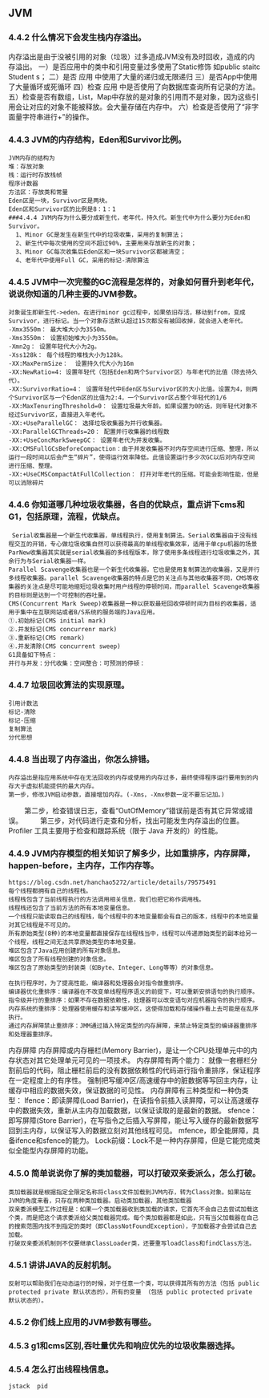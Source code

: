 ## JVM
### 4.4.2 什么情况下会发生栈内存溢出。
  内存溢出是由于没被引用的对象（垃圾）过多造成JVM没有及时回收，造成的内存溢出。
  一）是否应用中的类中和引用变量过多使用了Static修饰 如public staitc Student s；
  二）是否 应用 中使用了大量的递归或无限递归
  三）是否App中使用了大量循环或死循环
  四）检查 应用 中是否使用了向数据库查询所有记录的方法。
  五）检查是否有数组，List，Map中存放的是对象的引用而不是对象，因为这些引用会让对应的对象不能被释放。会大量存储在内存中。
  六）检查是否使用了“非字面量字符串进行+”的操作。
### 4.4.3 JVM的内存结构，Eden和Survivor比例。
    JVM内存的结构为
    堆：存放对象
    栈：运行时存放栈帧
    程序计数器
    方法区：存放类和常量
    Eden区是一块，Survivor区是两块。
    Eden区和Survivor区的比例是8：1：1
	###4.4.4 JVM内存为什么要分成新生代，老年代，持久代。新生代中为什么要分为Eden和Survivor。
      1、Minor GC是发生在新生代中的垃圾收集，采用的复制算法；
      2、新生代中每次使用的空间不超过90%，主要用来存放新生的对象；
      3、Minor GC每次收集后Eden区和一块Survivor区都被清空；
      4、老年代中使用Full GC，采用的标记-清除算法
### 4.4.5 JVM中一次完整的GC流程是怎样的，对象如何晋升到老年代，说说你知道的几种主要的JVM参数。
    对象诞生即新生代->eden，在进行minor gc过程中，如果依旧存活，移动到from，变成Survivor，进行标记。当一个对象存活默认超过15次都没有被回收掉，就会进入老年代。
    -Xmx3550m： 最大堆大小为3550m。
    -Xms3550m： 设置初始堆大小为3550m。
    -Xmn2g： 设置年轻代大小为2g。
    -Xss128k： 每个线程的堆栈大小为128k。
    -XX:MaxPermSize：  设置持久代大小为16m
    -XX:NewRatio=4: 设置年轻代（包括Eden和两个Survivor区）与年老代的比值（除去持久代）。
    -XX:SurvivorRatio=4： 设置年轻代中Eden区与Survivor区的大小比值。设置为4，则两个Survivor区与一个Eden区的比值为2:4，一个Survivor区占整个年轻代的1/6
    -XX:MaxTenuringThreshold=0： 设置垃圾最大年龄。如果设置为0的话，则年轻代对象不经过Survivor区，直接进入年老代。
    -XX:+UseParallelGC： 选择垃圾收集器为并行收集器。
    -XX:ParallelGCThreads=20： 配置并行收集器的线程数
    -XX:+UseConcMarkSweepGC： 设置年老代为并发收集。
    -XX:CMSFullGCsBeforeCompaction：由于并发收集器不对内存空间进行压缩、整理，所以运行一段时间以后会产生“碎片”，使得运行效率降低。此值设置运行多少次GC以后对内存空间进行压缩、整理。
    -XX:+UseCMSCompactAtFullCollection： 打开对年老代的压缩。可能会影响性能，但是可以消除碎片
### 4.4.6 你知道哪几种垃圾收集器，各自的优缺点，重点讲下cms和G1，包括原理，流程，优缺点。
     Serial收集器是一个新生代收集器，单线程执行，使用复制算法。Serial收集器由于没有线程交互的开销，专心做垃圾收集自然可以获得最高的单线程收集效率，适用于单cpu机器的场景
    ParNew收集器其实就是serial收集器的多线程版本，除了使用多条线程进行垃圾收集之外，其余行为与Serial收集器一样。
    Parallel Scavenge收集器也是一个新生代收集器，它也是使用复制算法的收集器，又是并行多线程收集器。parallel Scavenge收集器的特点是它的关注点与其他收集器不同，CMS等收集器的关注点是尽可能地缩短垃圾收集时用户线程的停顿时间，而parallel Scavenge收集器的目标则是达到一个可控制的吞吐量。
    CMS(Concurrent Mark Sweep)收集器是一种以获取最短回收停顿时间为目标的收集器，适用于集中在互联网站或者B/S系统的服务端的Java应用。
    ①.初始标记(CMS initial mark)
    ②.并发标记(CMS concurrenr mark)
    ③.重新标记(CMS remark)
    ④.并发清除(CMS concurrent sweep)
    G1具备如下特点：
    并行与并发：分代收集：空间整合：可预测的停顿：
### 4.4.7 垃圾回收算法的实现原理。
    引用计数法
    标记-清除
    标记-压缩
    复制算法
    分代思想
### 4.4.8 当出现了内存溢出，你怎么排错。
    内存溢出是指应用系统中存在无法回收的内存或使用的内存过多，最终使得程序运行要用到的内存大于虚拟机能提供的最大内存。
    第一步，修改JVM启动参数，直接增加内存。(-Xms，-Xmx参数一定不要忘记加。)
　　 第二步，检查错误日志，查看“OutOfMemory”错误前是否有其它异常或错误。
　　 第三步，对代码进行走查和分析，找出可能发生内存溢出的位置。
    Profiler 工具主要用于检查和跟踪系统（限于 Java 开发的）的性能。
### 4.4.9 JVM内存模型的相关知识了解多少，比如重排序，内存屏障，happen-before，主内存，工作内存等。
    https://blog.csdn.net/hanchao5272/article/details/79575491
    每个线程都拥有自己的线程栈。
    线程栈包含了当前线程执行的方法调用相关信息，我们也把它称作调用栈。
    线程栈还包含了当前方法的所有本地变量信息。
    一个线程只能读取自己的线程栈，每个线程中的本地变量都会有自己的版本，线程中的本地变量对其它线程是不可见的。
    所有原始类型(8种)的本地变量都直接保存在线程栈当中，线程可以传递原始类型的副本给另一个线程，线程之间无法共享原始类型的本地变量。
    堆区包含了Java应用创建的所有对象信息。
    堆区包含了所有线程创建的对象信息。
    堆区包含了原始类型的封装类（如Byte、Integer、Long等等）的对象信息。

    在执行程序时，为了提高性能，编译器和处理器会对指令做重排序。
    编译器优化重排序：编译器在不改变单线程程序语义的前提下，可以重新安排语句的执行顺序。
    指令级并行的重排序：如果不存在数据依赖性，处理器可以改变语句对应机器指令的执行顺序。
    内存系统的重排序：处理器使用缓存和读写缓冲区，这使得加载和存储操作看上去可能是在乱序执行。
    通过内存屏障禁止重排序：JMM通过插入特定类型的内存屏障，来禁止特定类型的编译器重排序和处理器重排序。

  内存屏障
    内存屏障或内存栅栏(Memory Barrier)，是让一个CPU处理单元中的内存状态对其它处理单元可见的一项技术。
    内存屏障有两个能力：
    就像一套栅栏分割前后的代码，阻止栅栏前后的没有数据依赖性的代码进行指令重排序，保证程序在一定程度上的有序性。
    强制把写缓冲区/高速缓存中的脏数据等写回主内存，让缓存中相应的数据失效，保证数据的可见性。
    内存屏障有三种类型和一种伪类型：
  lfence：即读屏障(Load Barrier)，在读指令前插入读屏障，可以让高速缓存中的数据失效，重新从主内存加载数据，以保证读取的是最新的数据。
  sfence：即写屏障(Store Barrier)，在写指令之后插入写屏障，能让写入缓存的最新数据写回到主内存，以保证写入的数据立刻对其他线程可见。
  mfence，即全能屏障，具备ifence和sfence的能力。
  Lock前缀：Lock不是一种内存屏障，但是它能完成类似全能型内存屏障的功能。
  
### 4.5.0 简单说说你了解的类加载器，可以打破双亲委派么，怎么打破。
    类加载器就是根据指定全限定名称将class文件加载到JVM内存，转为Class对象。如果站在JVM的角度来看，只存在两种类加载器。启动类加载器，其他类加载器
    双亲委派模型工作过程是：如果一个类加载器收到类加载的请求，它首先不会自己去尝试加载这个类，而是把这个请求委派给父类加载器完成。每个类加载器都是如此，只有当父加载器在自己的搜索范围内找不到指定的类时（即ClassNotFoundException），子加载器才会尝试自己去加载。
    打破双亲委派机制则不仅要继承ClassLoader类，还要重写loadClass和findClass方法。
### 4.5.1 讲讲JAVA的反射机制。
    反射可以帮助我们在动态运行的时候，对于任意一个类，可以获得其所有的方法（包括 public protected private 默认状态的），所有的变量 （包括 public protected private 默认状态的）。
### 4.5.2 你们线上应用的JVM参数有哪些。
### 4.5.3 g1和cms区别,吞吐量优先和响应优先的垃圾收集器选择。
### 4.5.4 怎么打出线程栈信息。
    jstack  pid


